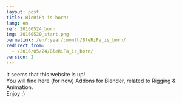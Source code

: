 ```yaml
---
layout: post
title: BleRiFa is born!
lang: en
ref: 20160524_born
img: 20160520_start.png
permalink: /en/:year/:month/BleRiFa_is_born/
redirect_from:
  - /2016/05/24/BleRiFa_is_born/
version: 2
---
```


It seems that this website is up!  
You will find here (for now) Addons for Blender, related to Rigging & Animation.  
Enjoy :)  
